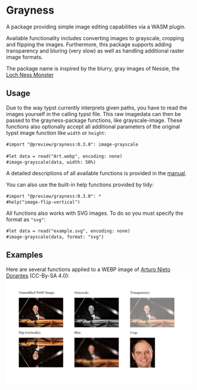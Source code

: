 # Grayness

A package providing simple image editing capabilities via a WASM plugin.

Available functionality includes converting images to grayscale, cropping and flipping the images.
Furthermore, this package supports adding transparency and bluring (very slow) as well as handling additional raster image formats.

The package name is inspired by the blurry, gray images of Nessie, the [Loch Ness Monster](https://en.wikipedia.org/wiki/Loch_Ness_Monster)

## Usage

Due to the way typst currently interprets given paths, you have to read the images yourself in the calling typst file. This raw imagedata can then be passed to the grayness-package functions, like grayscale-image. These functions also optionally accept all additional parameters of the original typst image function like `width` or `height`:

```typst
#import "@preview/grayness:0.3.0": image-grayscale

#let data = read("Art.webp", encoding: none)
#image-grayscale(data, width: 50%)
```

A detailed descriptions of all available functions is provided in the [manual](manual.pdf).

You can also use the built-in help functions provided by tidy:

```typst
#import "@preview/grayness:0.3.0": *
#help("image-flip-vertical")
```

All functions also works with SVG images. To do so you must specify the format as `"svg"`:

```typst
#let data = read("example.svg", encoding: none)
#image-grayscale(data, format: "svg")
```

## Examples

Here are several functions applied to a WEBP image of [Arturo Nieto Dorantes](https://commons.wikimedia.org/wiki/File:Arturo_Nieto-Dorantes.webp) (CC-By-SA 4.0):
![Example image manipulations](example.png)
